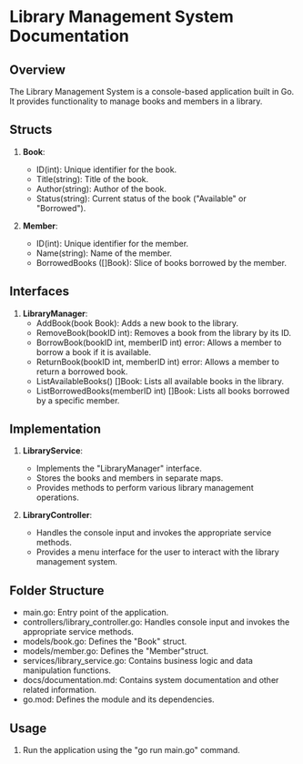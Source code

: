 # Library Management System Documentation

## Overview
The Library Management System is a console-based application built in Go. It provides functionality to manage books and members in a library.

## Structs
1. **Book**:
   - ID(int): Unique identifier for the book.
   - Title(string): Title of the book.
   - Author(string): Author of the book.
   - Status(string): Current status of the book ("Available" or "Borrowed").

2. **Member**:
   - ID(int): Unique identifier for the member.
   - Name(string): Name of the member.
   - BorrowedBooks ([]Book): Slice of books borrowed by the member.

## Interfaces
1. **LibraryManager**:
   - AddBook(book Book): Adds a new book to the library.
   - RemoveBook(bookID int): Removes a book from the library by its ID.
   - BorrowBook(bookID int, memberID int) error: Allows a member to borrow a book if it is available.
   - ReturnBook(bookID int, memberID int) error: Allows a member to return a borrowed book.
   - ListAvailableBooks() []Book: Lists all available books in the library.
   - ListBorrowedBooks(memberID int) []Book: Lists all books borrowed by a specific member.

## Implementation
1. **LibraryService**:
   - Implements the "LibraryManager" interface.
   - Stores the books and members in separate maps.
   - Provides methods to perform various library management operations.

2. **LibraryController**:
   - Handles the console input and invokes the appropriate service methods.
   - Provides a menu interface for the user to interact with the library management system.

## Folder Structure
- main.go: Entry point of the application.
- controllers/library_controller.go: Handles console input and invokes the appropriate service methods.
- models/book.go: Defines the "Book" struct.
- models/member.go: Defines the "Member"struct.
- services/library_service.go: Contains business logic and data manipulation functions.
- docs/documentation.md: Contains system documentation and other related information.
- go.mod: Defines the module and its dependencies.

## Usage
1. Run the application using the "go run main.go" command.


